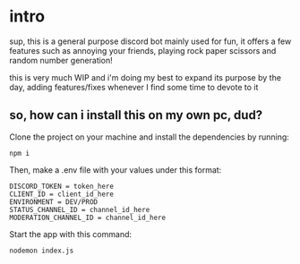 # intro

sup, this is a general purpose discord bot mainly used for fun, it offers a few features such as annoying your friends, playing rock paper scissors and random number generation!

this is very much WIP and i'm doing my best to expand its purpose by the day, adding features/fixes whenever I find some time to devote to it

## so, how can i install this on my own pc, dud?
Clone the project on your machine and install the dependencies by running:
```node
npm i
```
Then, make a .env file with your values under this format:
```env
DISCORD_TOKEN = token_here
CLIENT_ID = client_id_here
ENVIRONMENT = DEV/PROD
STATUS_CHANNEL_ID = channel_id_here
MODERATION_CHANNEL_ID = channel_id_here
```
Start the app with this command:
```node
nodemon index.js
```
